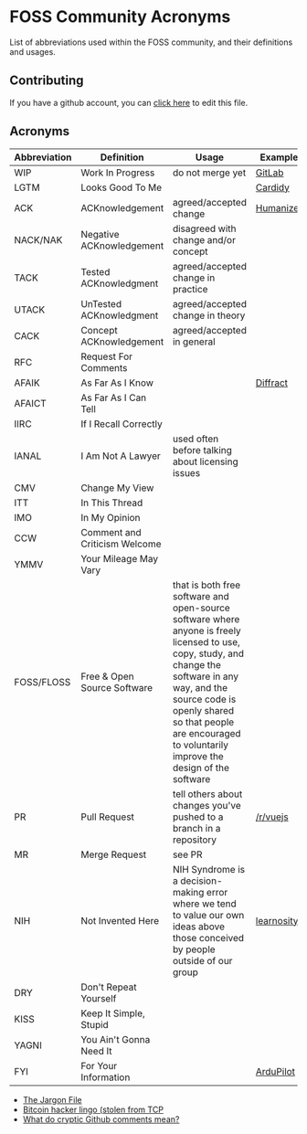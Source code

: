 # FOSS Community Acronyms

List of abbreviations used within the FOSS community, and their definitions and usages.

## Contributing

If you have a github account, you can [click here](https://github.com/d-edge/foss-acronyms/edit/main/README.md) to edit this file.

## Acronyms


| Abbreviation | Definition               | Usage                                            | Example                                                                            |
|--------------|--------------------------|--------------------------------------------------|------------------------------------------------------------------------------------|
| WIP          | Work In Progress         | do not merge yet                                 | [GitLab](https://about.gitlab.com/blog/2016/01/08/feature-highlight-wip/) |
| LGTM         | Looks Good To Me         |                                                  | [Cardidy](https://github.com/d-edge/Cardidy/pull/57#pullrequestreview-791829899)   |
| ACK          | ACKnowledgement          | agreed/accepted change                           | [Humanizer](https://github.com/Humanizr/Humanizer/pull/1134#discussion_r737686977) |
| NACK/NAK     | Negative ACKnowledgement | disagreed with change and/or concept             |                                                                                    |
| TACK         | Tested ACKnowledgment    | agreed/accepted change in practice               |                                                                                    |
| UTACK        | UnTested ACKnowledgment  | agreed/accepted change in theory                 |                                                                                    |
| CACK         | Concept ACKnowledgement  | agreed/accepted in general                       |                                                                                    |
| RFC          | Request For Comments     |                                                  |                                                                                    |
| AFAIK        | As Far As I Know         |                                                  | [Diffract](https://github.com/d-edge/Diffract/issues/1#issuecomment-946781621)    |
| AFAICT       | As Far As I Can Tell     |                                                  |                                                                                    |
| IIRC         | If I Recall Correctly    |                                                  |                                                                                    |
| IANAL        | I Am Not A Lawyer        | used often before talking about licensing issues |                                                                                    |
| CMV          | Change My View           |                                                  |                                                                                    |
| ITT          | In This Thread           |                                                  |                                                                                    |
| IMO          | In My Opinion            |                                                  |                                                                                    |
| CCW          | Comment and Criticism Welcome | | 
| YMMV | Your Mileage May Vary | |
| FOSS/FLOSS | Free & Open Source Software | that is both free software and open-source software where anyone is freely licensed to use, copy, study, and change the software in any way, and the source code is openly shared so that people are encouraged to voluntarily improve the design of the software | |
| PR | Pull Request | tell others about changes you've pushed to a branch in a repository | [/r/vuejs](https://www.reddit.com/r/vuejs/comments/qh5oeu/the_vuejs_framework_repository_summary/hic9siz/) |
| MR | Merge Request | see PR | |
| NIH | Not Invented Here |  NIH Syndrome is a decision-making error where we tend to value our own ideas above those conceived by people outside of our group | [learnosity](https://learnosity.com/not-invented-here-syndrome-explained/) |
| DRY | Don't Repeat Yourself | | |
| KISS | Keep It Simple, Stupid | | |
| YAGNI | You Ain't Gonna Need It | | |
| FYI | For Your Information | | [ArduPilot](https://github.com/ArduPilot/MissionPlanner/issues/2216)


- [The Jargon File](http://www.catb.org/jargon/html/index.html)
- [Bitcoin hacker lingo (stolen from TCP](https://nitter.vxempire.xyz/jgarzik/status/601815506291531776)
- [What do cryptic Github comments mean?](https://www.freecodecamp.org/news/what-do-cryptic-github-comments-mean-9c1912bcc0a4/)
